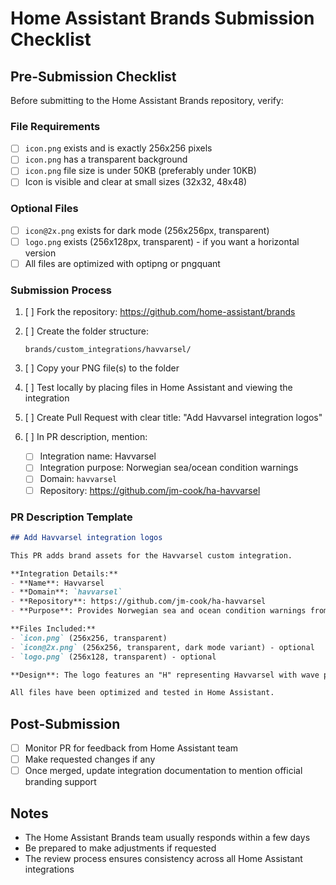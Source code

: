 # Home Assistant Brands Submission Checklist

## Pre-Submission Checklist

Before submitting to the Home Assistant Brands repository, verify:

### File Requirements

- [ ] `icon.png` exists and is exactly 256x256 pixels
- [ ] `icon.png` has a transparent background
- [ ] `icon.png` file size is under 50KB (preferably under 10KB)
- [ ] Icon is visible and clear at small sizes (32x32, 48x48)

### Optional Files

- [ ] `icon@2x.png` exists for dark mode (256x256px, transparent)
- [ ] `logo.png` exists (256x128px, transparent) - if you want a horizontal version
- [ ] All files are optimized with optipng or pngquant

### Submission Process

1. [ ] Fork the repository: https://github.com/home-assistant/brands

2. [ ] Create the folder structure:
   ```
   brands/custom_integrations/havvarsel/
   ```

3. [ ] Copy your PNG file(s) to the folder

4. [ ] Test locally by placing files in Home Assistant and viewing the integration

5. [ ] Create Pull Request with clear title: "Add Havvarsel integration logos"

6. [ ] In PR description, mention:
   - [ ] Integration name: Havvarsel
   - [ ] Integration purpose: Norwegian sea/ocean condition warnings
   - [ ] Domain: `havvarsel`
   - [ ] Repository: https://github.com/jm-cook/ha-havvarsel

### PR Description Template

```markdown
## Add Havvarsel integration logos

This PR adds brand assets for the Havvarsel custom integration.

**Integration Details:**
- **Name**: Havvarsel
- **Domain**: `havvarsel`
- **Repository**: https://github.com/jm-cook/ha-havvarsel
- **Purpose**: Provides Norwegian sea and ocean condition warnings from the Norwegian Meteorological Institute

**Files Included:**
- `icon.png` (256x256, transparent)
- `icon@2x.png` (256x256, transparent, dark mode variant) - optional
- `logo.png` (256x128, transparent) - optional

**Design**: The logo features an "H" representing Havvarsel with wave patterns symbolizing ocean conditions.

All files have been optimized and tested in Home Assistant.
```

## Post-Submission

- [ ] Monitor PR for feedback from Home Assistant team
- [ ] Make requested changes if any
- [ ] Once merged, update integration documentation to mention official branding support

## Notes

- The Home Assistant Brands team usually responds within a few days
- Be prepared to make adjustments if requested
- The review process ensures consistency across all Home Assistant integrations
